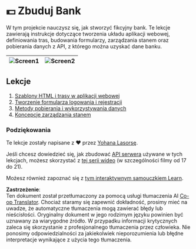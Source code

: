 <!--
CO_OP_TRANSLATOR_METADATA:
{
  "original_hash": "830359535306594b448db6575ce5cdee",
  "translation_date": "2025-08-24T13:26:24+00:00",
  "source_file": "7-bank-project/README.md",
  "language_code": "pl"
}
-->
# :dollar: Zbuduj Bank

W tym projekcie nauczysz się, jak stworzyć fikcyjny bank. Te lekcje zawierają instrukcje dotyczące tworzenia układu aplikacji webowej, definiowania tras, budowania formularzy, zarządzania stanem oraz pobierania danych z API, z którego można uzyskać dane banku.

| ![Screen1](../../../7-bank-project/images/screen1.png) | ![Screen2](../../../7-bank-project/images/screen2.png) |
|--------------------------------|--------------------------------|

## Lekcje

1. [Szablony HTML i trasy w aplikacji webowej](1-template-route/README.md)
2. [Tworzenie formularza logowania i rejestracji](2-forms/README.md)
3. [Metody pobierania i wykorzystywania danych](3-data/README.md)
4. [Koncepcje zarządzania stanem](4-state-management/README.md)

### Podziękowania

Te lekcje zostały napisane z :hearts: przez [Yohana Lasorsę](https://twitter.com/sinedied).

Jeśli chcesz dowiedzieć się, jak zbudować [API serwera](/7-bank-project/api/README.md) używane w tych lekcjach, możesz skorzystać z [tej serii wideo](https://aka.ms/NodeBeginner) (w szczególności filmy od 17 do 21).

Możesz również zapoznać się z [tym interaktywnym samouczkiem Learn](https://aka.ms/learn/express-api).

**Zastrzeżenie**:  
Ten dokument został przetłumaczony za pomocą usługi tłumaczenia AI [Co-op Translator](https://github.com/Azure/co-op-translator). Chociaż staramy się zapewnić dokładność, prosimy mieć na uwadze, że automatyczne tłumaczenia mogą zawierać błędy lub nieścisłości. Oryginalny dokument w jego rodzimym języku powinien być uznawany za wiarygodne źródło. W przypadku informacji krytycznych zaleca się skorzystanie z profesjonalnego tłumaczenia przez człowieka. Nie ponosimy odpowiedzialności za jakiekolwiek nieporozumienia lub błędne interpretacje wynikające z użycia tego tłumaczenia.